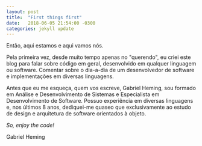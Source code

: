 ```yaml
---
layout: post
title:  "First things first"
date:   2018-06-05 21:54:00 -0300
categories: jekyll update
---
```

Então, aqui estamos e aqui vamos nós.

Pela primeira vez, desde muito tempo apenas no "querendo", eu criei este blog para falar sobre código em geral,
desenvolvido em qualquer linguagem ou software. Comentar sobre o dia-a-dia de um desenvolvedor de software e
implementações em diversas linguagens.

Antes que eu me esqueça, quem vos escreve, Gabriel Heming, sou formado em Análise e Desenvolvimento de Sistemas
e Especialista em Desenvolvimento de Software. Possuo experiência em diversas linguagens e, nos últimos 8 anos,
dediquei-me quaseo que exclusivamente ao estudo de design e arquitetura de software orientados à objeto.

*So, enjoy the code!*

Gabriel Heming
